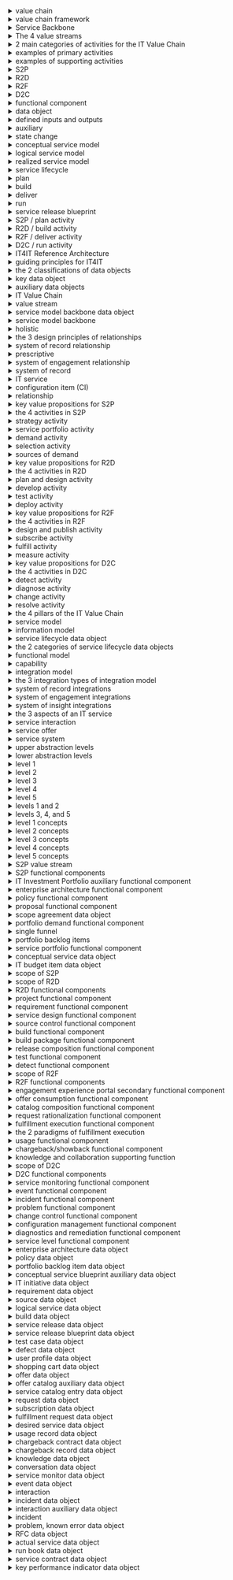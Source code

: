 <details>
    <summary>value chain</summary>

    A sequence of activities performed by an organization to deliver something valuable, such as a product or service
</details>

<details>
    <summary>value chain framework</summary>

    allows systematic study of the various value-adding activities of a business; helps organizations identify activities that are important for competitiveness which advance strategy and achieve goals
</details>

<details>
    <summary>Service Backbone</summary>

    Ties the value streams together and ties the value streams to the supporting activities
</details>

<details>
    <summary>The 4 value streams</summary>

    Strategy to Portfolio (Plan)
</details>

<details>
    <summary>2 main categories of activities for the IT Value Chain</summary>

    primary-production of goods or delivery of service
</details>

<details>
    <summary>examples of primary activities</summary>

    planning, production, consumption, fulfillment, support
</details>

<details>
    <summary>examples of supporting activities</summary>

    finance, human resources, governance, supplier management
</details>

<details>
    <summary>S2P</summary>

    Strategy to Portfolio
</details>

<details>
    <summary>R2D</summary>

    Requirement to Deploy
</details>

<details>
    <summary>R2F</summary>

    Request to Fulfill
</details>

<details>
    <summary>D2C</summary>

    Detect to Correct
</details>

<details>
    <summary>functional component</summary>

    a software building block; the smallest technology unit that can stand alone and be useful as a whole to the customer
</details>

<details>
    <summary>data object</summary>

    tangible, non-trivial data items that are owned, consumed, produced or modified by the functional components
</details>

<details>
    <summary>defined inputs and outputs</summary>

    describes the relationship of data objects to functional components
</details>

<details>
    <summary>auxiliary</summary>

    this type of functional component is not dedicated to a single value stream
</details>

<details>
    <summary>state change</summary>

    a change or advance of a key data object
</details>

<details>
    <summary>conceptual service model</summary>

    describes why we need a service, who the customers are, the cost, and benefits realized if implemented
</details>

<details>
    <summary>logical service model</summary>

    provides a view of components and capabilities required to operate it
</details>

<details>
    <summary>realized service model</summary>

    a service that is released and available in the service catalog for subscription
</details>

<details>
    <summary>service lifecycle</summary>

    conceptual, logical, realized
</details>

<details>
    <summary>plan</summary>

    S2P is this part of plan, build, deliver, run
</details>

<details>
    <summary>build</summary>

    R2D is this part of plan, build, deliver, run
</details>

<details>
    <summary>deliver</summary>

    R2F is this part of plan, build, deliver, run
</details>

<details>
    <summary>run</summary>

    D2C is this part of plan, build, deliver, run
</details>

<details>
    <summary>service release blueprint</summary>

    describes how a service is instantiated and delivered
</details>

<details>
    <summary>S2P / plan activity</summary>

    this activity defines a strategy to balance and broker the IT portfolio; it drives the IT portfolio towards business innovation
</details>

<details>
    <summary>R2D / build activity</summary>

    this activity prioritizes every requirement to build the best services and deploy them; it builds what the business needs when it needs it
</details>

<details>
    <summary>R2F / deliver activity</summary>

    this activity handles each request for services through a streamlined process to fulfill it; it catalogs, fulfills and manages service usage
</details>

<details>
    <summary>D2C / run activity</summary>

    this activity seeks to detect issues and handle them before impacting users; it anticipates and resolves production issues
</details>

<details>
    <summary>IT4IT Reference Architecture</summary>

    a standard reference architecture for managing the business of IT
</details>

<details>
    <summary>guiding principles for IT4IT</summary>

    flexible to support frequent changes; defined in practical terms for real world applications; phased approach not rip and replace; technology and vendor agnostic; accessible to anyone; complementary to current industry standard best practices
</details>

<details>
    <summary>the 2 classifications of data objects</summary>

    key and auxiliary
</details>

<details>
    <summary>key data object</summary>

    describe how services are created, delivered, and consumed; essential to managing or advancing the service lifecycle
</details>

<details>
    <summary>auxiliary data objects</summary>

    provide the why, when, where attributes; important but not essential to the service lifecycle
</details>

<details>
    <summary>IT Value Chain</summary>

    a classification scheme for the set of primary and supporting activities which contribute tot he overall lifecycle that creates net value for products or services provided by or through the IT function
</details>

<details>
    <summary>value stream</summary>

    describes the key activities for a discrete area within the IT Value Chain where some unit of net value is created or added to the service as it progresses through its lifecycle
</details>

<details>
    <summary>service model backbone data object</summary>

    key data objects that annotate an aspect of the service model in its conceptual, logical, consumable, or physical state
</details>

<details>
    <summary>service model backbone</summary>

    formed by the service model backbone data objects and their relationships
</details>

<details>
    <summary>holistic</summary>

    the view of a service provided by the service model backbone
</details>

<details>
    <summary>the 3 design principles of relationships</summary>

    system of record, system of engagement, and system of insight
</details>

<details>
    <summary>system of record relationship</summary>

    describes the relationships which control authoritative source data via a system-to-system interface; the relationships are prescriptive
</details>

<details>
    <summary>prescriptive</summary>

    must be maintained to ensure the integrity of the IT4IT Reference Architecture
</details>

<details>
    <summary>system of engagement relationship</summary>

    describes the relationships between data objects and humans or functional components via a user experience interface
</details>

<details>
    <summary>system of record</summary>

    a system that contains and/or controls authoritative source data
</details>

<details>
    <summary>IT service</summary>

    a performance of an act that applies computing and information management competencies or resources for the benefit of another party
</details>

<details>
    <summary>configuration item (CI)</summary>

    any component that may need to be managed in order to deliver an IT service
</details>

<details>
    <summary>relationship</summary>

    the smallest unit of technology that can stand on its own, and be useful as a whole to an IT service provider
</details>

<details>
    <summary>key value propositions for S2P</summary>

    holistic IT portfolio based on business priorities, well-defined system of records; full service lifecycle tracking
</details>

<details>
    <summary>the 4 activities in S2P</summary>

    strategy, service portfolio, demand, selection
</details>

<details>
    <summary>strategy activity</summary>

    align IT strategy to business strategy - define objectives; align business and IT roadmaps; set up standards and policies
</details>

<details>
    <summary>service portfolio activity</summary>

    ensure that investments will meet business needs and IT objectives - enterprise architecture; service portfolio rationalization; create service blueprint and roadmap
</details>

<details>
    <summary>demand activity</summary>

    prioritize and consolidate the backlog - consolidate demand; analyze priority, urgency, and impact; create new or tag existing demand
</details>

<details>
    <summary>selection activity</summary>

    backlog evaluation for proposals - business value, risk, costs, benefits and resources; what-if analysis; ensure governance
</details>

<details>
    <summary>sources of demand</summary>

    change requests and enhancements; investment initiatives; major policy decisions; production side problems; patches; security issues
</details>

<details>
    <summary>key value propositions for R2D</summary>

    quality, utility; make service delivery predictable while preserving innovation; standardize service development and delivery for re-use; collaboration culture between operations and development
</details>

<details>
    <summary>the 4 activities in R2D</summary>

    plan and design; develop; test; deploy
</details>

<details>
    <summary>plan and design activity</summary>

    planning and creating a detailed logical view of the service - IT project plan; logical service model; requirements; functional and technical; standard and policies
</details>

<details>
    <summary>develop activity</summary>

    development including testing - agile, iterative or waterfall; source and set up dev environment; version control; developer testing
</details>

<details>
    <summary>test activity</summary>

    focused on 3 areas (user functionality, performance, security) - functional: desktop, web, mobile; performance: desktop, web, mobile; security: static, dynamic
</details>

<details>
    <summary>deploy activity</summary>

    documentation - release plan; change and configuration process; knowledge management; application and security monitors
</details>

<details>
    <summary>key value propositions for R2F</summary>

    portal and catalog blueprint; model for moving from request to service brokerage; standard change deployment and automation; reduce custom service request fulfillments and design automated fulfillments; holistic view and traceability across subscription, service usage and service chargeback
</details>

<details>
    <summary>the 4 activities in R2F</summary>

    design and publish; subscribe; fulfill; measure
</details>

<details>
    <summary>design and publish activity</summary>

    unified catalog, pricing, offers - mash catalog items from all fulfilment engines; set pricing, options and SLA; publish services
</details>

<details>
    <summary>subscribe activity</summary>

    consistent and personalized user experience - portal engagement; personalized experience; self-service; manage subscriptions
</details>

<details>
    <summary>fulfill activity</summary>

    request delivery - route fulfillments; automate deployment; use internal and external providers; integrate with change, asset and config systems
</details>

<details>
    <summary>measure activity</summary>

    usage measured and chargebacks and showbacks - service usage measurement; chargeback/showback; cost transparency; surveys and ratings
</details>

<details>
    <summary>key value propositions for D2C</summary>

    identify and prioritize issues; improve data sharing; automate both within domains and across domains; development of operating model, capabilities, and processes across domains; link events to incidents to problems to defects in R2D
</details>

<details>
    <summary>the 4 activities in D2C</summary>

    detect; diagnose; change; resolve
</details>

<details>
    <summary>detect activity</summary>

    early identification of anomalies - see events, alarms, and metrics across the entire infrastructure; understand user issues; trace the relationship between events
</details>

<details>
    <summary>diagnose activity</summary>

    identify root cause of event - enrichment; root cause; severity and business impact; defined escalation path; auto-fixed common issues
</details>

<details>
    <summary>change activity</summary>

    prevent reoccurrence - define change request; perform problem and risk analysis; approve
</details>

<details>
    <summary>resolve activity</summary>

    change implementation via run book - implement change; leverage run books; verify recovery; close records
</details>

<details>
    <summary>the 4 pillars of the IT Value Chain</summary>

    the service model; the information model; the functional model; the integration model
</details>

<details>
    <summary>service model</summary>

    captures, connects, and maintains service lifecycle attributes as the service progresses through its lifecycle; data-driven and model-based; service-centric approach to create and package deliverables
</details>

<details>
    <summary>information model</summary>

    the set of lifecycle data objects and their relationships; represents all information required to control the activities that advance a service through its lifecycle
</details>

<details>
    <summary>service lifecycle data object</summary>

    describe ab aspect of a service; inputs or outputs associated with a functional component; uniquely identified and have their own lifecycle; maintain structured information for relationship tracking and automation
</details>

<details>
    <summary>the 2 categories of service lifecycle data objects</summary>

    key data objects and auxiliary data objects
</details>

<details>
    <summary>functional model</summary>

    identifies and defines essential building blocks which create or consume data objects
</details>

<details>
    <summary>capability</summary>

    the ability that an organization, person, or system possesses which produces an outcome of value through the utilization of a combination of people, process, methods, technology resources, and/or tools
</details>

<details>
    <summary>integration model</summary>

    model used for simplifying the creation of an IT management ecosystem using functional components
</details>

<details>
    <summary>the 3 integration types of integration model</summary>

    system of record; system of engagement; system of insight
</details>

<details>
    <summary>system of record integrations</summary>

    ensure the consistent management of the lifecycle for individual data objects; ensure that data objects are consistently named and cross-linked through prescriptive data flows between functional components
</details>

<details>
    <summary>system of engagement integrations</summary>

    user interface integrations derived from value stream use-cases and user stories
</details>

<details>
    <summary>system of insight integrations</summary>

    intelligence, analytics, and KPI-centric integrations
</details>

<details>
    <summary>the 3 aspects of an IT service</summary>

    service interaction; service offer; service system
</details>

<details>
    <summary>service interaction</summary>

    interaction between provider and consumer
</details>

<details>
    <summary>service offer</summary>

    the offer that exposes the value proposition to consumers
</details>

<details>
    <summary>service system</summary>

    the people, process, and technology that facilitate the outcome
</details>

<details>
    <summary>upper abstraction levels</summary>

    levels 1-3; vendor-agnostic
</details>

<details>
    <summary>lower abstraction levels</summary>

    levels 4-5; vendor-owned/controlled information
</details>

<details>
    <summary>level 1</summary>

    end-to-end overview; all concepts on a single slide; simplified informal notation with only 3 symbols; holistic model; core terms and concepts
</details>

<details>
    <summary>level 2</summary>

    value stream documentation; simple terms; starts to describe the flow of information
</details>

<details>
    <summary>level 3</summary>

    vendor-independent architecture; comprehensive normative architecture in a formal notation; ArchiMate modeling language or UML
</details>

<details>
    <summary>level 4</summary>

    vendor-specific refinement architecture
</details>

<details>
    <summary>level 5</summary>

    solution architecture
</details>

<details>
    <summary>levels 1 and 2</summary>

    abstraction levels understood by non-architects
</details>

<details>
    <summary>levels 3, 4, and 5</summary>

    abstraction levels applicable to architects
</details>

<details>
    <summary>level 1 concepts</summary>

    value streams; functional components; key data objects; service backbone data objects; relationships
</details>

<details>
    <summary>level 2 concepts</summary>

    relationships between data objects; data flow between functional components; data flows to depict integrations; relationships between capability disciplines and functional components introduced
</details>

<details>
    <summary>level 3 concepts</summary>

    formal notation; more details for data object definitions; essential attributes for key data objects introduced; concepts of scenarios and essential services introduced
</details>

<details>
    <summary>level 4 concepts</summary>

    more product-design and implementation-oriented
</details>

<details>
    <summary>level 5 concepts</summary>

    vendor-specific representations for an implementation
</details>

<details>
    <summary>S2P value stream</summary>

    the smallest value stream in terms of how many functional components and data objects it manages
</details>

<details>
    <summary>S2P functional components</summary>

    Enterprise Architecture; Policy; Proposal; Portfolio Demand; Service Portfolio
</details>

<details>
    <summary>IT Investment Portfolio auxiliary functional component</summary>

    auxiliary functional component associated with S2P
</details>

<details>
    <summary>enterprise architecture functional component</summary>

    functional component that creates and manages long-term IT investment and the execution of plan-of-action that are critical to business strategic objectives
</details>

<details>
    <summary>policy functional component</summary>

    functional component that manages creation, review, approval and audit of all IT policies
</details>

<details>
    <summary>proposal functional component</summary>

    functional component that manages the portfolio of IT proposals that are proposed, approved, active, deferred, or rejected
</details>

<details>
    <summary>scope agreement data object</summary>

    S2P data object that is the authoritative source for the list of all IT proposals requested over a given time period
</details>

<details>
    <summary>portfolio demand functional component</summary>

    functional component that logs, maintains, and evaluates all demands (new service, enhancements, defects) coming into IT
</details>

<details>
    <summary>single funnel</summary>

    a virtual concept encompassing project ideation, service request management, incident management, continuous improvement, and other well-known demand channels
</details>

<details>
    <summary>portfolio backlog items</summary>

    represents the repository of all incoming demands
</details>

<details>
    <summary>service portfolio functional component</summary>

    functional component that manages the portfolio of services in plan, transition, production and retirement
</details>

<details>
    <summary>conceptual service data object</summary>

    S2P data object that represents the business perspective of a service and is the service interaction or the business capability of a service
</details>

<details>
    <summary>IT budget item data object</summary>

    S2P data object that is an authoritative list of the approved IT investment pertaining to a service
</details>

<details>
    <summary>scope of S2P</summary>

    planning and choosing the right set of investments that IT should be making to respond to demands
</details>

<details>
    <summary>scope of R2D</summary>

    building or sourcing services
</details>

<details>
    <summary>R2D functional components</summary>

    project; requirement; service design; source control; build; build package; release composition; test
</details>

<details>
    <summary>project functional component</summary>

    functional component that coordinates the creation and provides ongoing execution oversight of IT initiatives aimed at the development of new services or enhancements to existing services
</details>

<details>
    <summary>requirement functional component</summary>

    functional component that manages requirements
</details>

<details>
    <summary>service design functional component</summary>

    functional component that identifies the new or existing services required to meet the needs of the scope agreement and IT initiative
</details>

<details>
    <summary>source control functional component</summary>

    functional component that manages the development of source code or infrastructure
</details>

<details>
    <summary>build functional component</summary>

    functional component that manages the creation, implementation, automation, and security and storage of all builds
</details>

<details>
    <summary>build package functional component</summary>

    functional component that creates a deployable package made up of one or many builds
</details>

<details>
    <summary>release composition functional component</summary>

    functional component that manages release artifacts
</details>

<details>
    <summary>test functional component</summary>

    functional component that plans and executes tests
</details>

<details>
    <summary>detect functional component</summary>

    functional component that keeps track of all defects
</details>

<details>
    <summary>scope of R2F</summary>

    manage catalogs, subscriptions, and fulfillment across multiple providers
</details>

<details>
    <summary>R2F functional components</summary>

    engagement experience portal; offer consumption; offer management; catalog composition; request rationalization; fulfillment execution; usage; chargeback/showback; knowledge and collaboration
</details>

<details>
    <summary>engagement experience portal secondary functional component</summary>

    secondary functional component where consumers access functional components through a common user experience
</details>

<details>
    <summary>offer consumption functional component</summary>

    functional component that creates offers from the consumer point of view and can be tailored to different personas, roles, or functions using profiling
</details>

<details>
    <summary>catalog composition functional component</summary>

    functional component that creates, updates, and publishes service catalog entries including dependencies, presented as an offer
</details>

<details>
    <summary>request rationalization functional component</summary>

    functional component that breaks down and routes requests for fulfillment; subscriptions kept up to date; records patterns of service consumption; tracks fulfillment status and receives completion notifications
</details>

<details>
    <summary>fulfillment execution functional component</summary>

    functional component that orchestrates the delivery of various requests among fulfillment engines to deliver a service
</details>

<details>
    <summary>the 2 paradigms of fulfillment execution</summary>

    consumer-driven and direct access
</details>

<details>
    <summary>usage functional component</summary>

    functional component that tracks and manages actual usage of subscribed services and costs
</details>

<details>
    <summary>chargeback/showback functional component</summary>

    functional component that provides chargeback or showback services based on subscription, service contract and/or usage information
</details>

<details>
    <summary>knowledge and collaboration supporting function</summary>

    supporting function that provides articles, conversations from users, webinars, videos, training materials
</details>

<details>
    <summary>scope of D2C</summary>

    to integrate IT operations and to quickly find and fix issues with it
</details>

<details>
    <summary>D2C functional components</summary>

    service monitoring; event; incident; problem; change control; configuration management; diagnostics and remediation; service level
</details>

<details>
    <summary>service monitoring functional component</summary>

    functional component that is in charge of creating, running, and managing monitors that measure all aspects/layers of a service such as infrastructure (system and network), application, and security; also in charge of storing all measurement results and calculating compound measurements
</details>

<details>
    <summary>event functional component</summary>

    functional component that manages events through the event lifecycle for events that occur on any IT service
</details>

<details>
    <summary>incident functional component</summary>

    functional component that facilitates normal service operations restoration as quickly as possible and minimizes the impact on business operations, optimizing service quality and availability
</details>

<details>
    <summary>problem functional component</summary>

    function component that manages the lifecycle of all problems
</details>

<details>
    <summary>change control functional component</summary>

    functional component responsible for managing the lifecycle of all the requests for change (RFCs) in the IT environment
</details>

<details>
    <summary>configuration management functional component</summary>

    functional component that tracks the inventories of actual services and their associated relationships
</details>

<details>
    <summary>diagnostics and remediation functional component</summary>

    functional component that provides diagnostics information and/or remediation steps to shorten MTTR through run books.
</details>

<details>
    <summary>service level functional component</summary>

    functional component that enables the design, creation, and management of service contracts (SLAs)
</details>

<details>
    <summary>enterprise architecture data object</summary>

    S2P data object that includes references to collateral in the target state architecture landscape representing planned and deployed IT services
</details>

<details>
    <summary>policy data object</summary>

    S2P data object that is a central repository for storing and organizing all types of IT policies
</details>

<details>
    <summary>portfolio backlog item data object</summary>

    S2P data object that represents what the demand entails (who wants it, why they want it)
</details>

<details>
    <summary>conceptual service blueprint auxiliary data object</summary>

    S2P auxiliary data object that provides service process and delivery visualization from the customer's point of view for a given conceptual service
</details>

<details>
    <summary>IT initiative data object</summary>

    R2D data object that details the scope of the work to be performed and created from and associated with the scope agreement
</details>

<details>
    <summary>requirement data object</summary>

    R2D data object that records details of the needs or conditions to meet for a new or altered service
</details>

<details>
    <summary>source data object</summary>

    R2D data object that is the created or purchased solution to meet the requirements for a particular service release
</details>

<details>
    <summary>logical service data object</summary>

    R2D data object that represents the bridge between the service interaction and service system
</details>

<details>
    <summary>build data object</summary>

    R2D data object that is created from source and versioned
</details>

<details>
    <summary>service release data object</summary>

    R2D data object that represents a planned release of a version of the service system
</details>

<details>
    <summary>service release blueprint data object</summary>

    R2D data object that provides the planned design/configuration of the components of the service system
</details>

<details>
    <summary>test case data object</summary>

    R2D data object used to validate that the service release is fit for purpose
</details>

<details>
    <summary>defect data object</summary>

    R2D data object that is an issue with the service release blueprint which should be remediated to fulfill the associated requirements
</details>

<details>
    <summary>user profile data object</summary>

    R2F data object that contains personal data associated with a specific user and the explicit digital representation of a person's identity
</details>

<details>
    <summary>shopping cart data object</summary>

    R2F data object that contains the IT services that the user wants to order; the object only exists during the actual shopping session
</details>

<details>
    <summary>offer data object</summary>

    R2F data object that defines how a service catalog entry will be instantiated and under what terms and conditions (price, deployment, approval, workflow, service level)
</details>

<details>
    <summary>offer catalog auxiliary data object</summary>

    R2F auxiliary data object that is a set or collection of offers that are grouped together as something that can be consumed by certain consumers or consumer groups
</details>

<details>
    <summary>service catalog entry data object</summary>

    R2F data object that is an authoritative source for the consolidated set of technical capabilities and specific options available from a service system which can be delivered by the service provider; it serves as the bridge between the service system and the service offer
</details>

<details>
    <summary>request data object</summary>

    R2F data object that contains all offers from the shopping cart which have been consumed and need to be fulfilled
</details>

<details>
    <summary>subscription data object</summary>

    R2F data object that represents the rights to access a service that has been provided to a consumer
</details>

<details>
    <summary>fulfillment request data object</summary>

    R2F data object that describes all fulfillment aspects of an IT service
</details>

<details>
    <summary>desired service data object</summary>

    R2F data object that is the specification of an instance of a service as required to meet the fulfillment requirements detailed in the consumer order (request) and supported by a single service release blueprint; contains relevant parameters that determine how a service will be deployed/fulfilled.
</details>

<details>
    <summary>usage record data object</summary>

    R2F data object that is the measured use of a particular service or service component
</details>

<details>
    <summary>chargeback contract data object</summary>

    R2F data object that details the contract for financial obligations between the service consumer and providers as defined at the time of the subscription
</details>

<details>
    <summary>chargeback record data object</summary>

    R2F data object that represents the actual charge to the subscriber based on the usage of subscribed services in a given time period
</details>

<details>
    <summary>knowledge data object</summary>

    R2F data object that is structured and unstructured knowledge from the knowledge and collaboration supporting function
</details>

<details>
    <summary>conversation data object</summary>

    R2F data object that gathers user conversations from the knowledge and collaboration supporting function
</details>

<details>
    <summary>service monitor data object</summary>

    D2C data object that performs the operational measurement aspects of a configuration item or an IT service
</details>

<details>
    <summary>event data object</summary>

    D2C data object that represents an alert/notification signifying a change of state of a monitored configuration item
</details>

<details>
    <summary>interaction</summary>

    a record of any end-user contact with a service desk agent
</details>

<details>
    <summary>incident data object</summary>

    D2C data object that hosts and manages incident data
</details>

<details>
    <summary>interaction auxiliary data object</summary>

    D2C auxiliary data object that hosts the record of an end-user's contact with the service desk
</details>

<details>
    <summary>incident</summary>

    an unplanned interruption to an IT service or reduction in the quality of an IT service as defined within the service contract related to the IT service
</details>

<details>
    <summary>problem, known error data object</summary>

    D2C data object that defines the problem or known error and manages the problem and known error lifecycle
</details>

<details>
    <summary>RFC data object</summary>

    D2C data object that records data required to manage the change lifecycle; includes details of the proposed change
</details>

<details>
    <summary>actual service data object</summary>

    D2C data object that represents the realized deployment of a service and includes configuration items that represent the implemented service components
</details>

<details>
    <summary>run book data object</summary>

    D2C data object that is a routine compilation of the procedures and operations which the administrator or operator of the system carries out
</details>

<details>
    <summary>service contract data object</summary>

    D2C data object that describes the service characteristics and supports service measurement tracking, governance and audit
</details>

<details>
    <summary>key performance indicator data object</summary>

    D2C data object that defines an objective that is measured, its requested threshold, and the calculation method to be used
</details>


